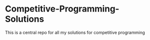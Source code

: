 # Competitive-Programming-Solutions
This is a central repo for all my solutions for competitive programming
